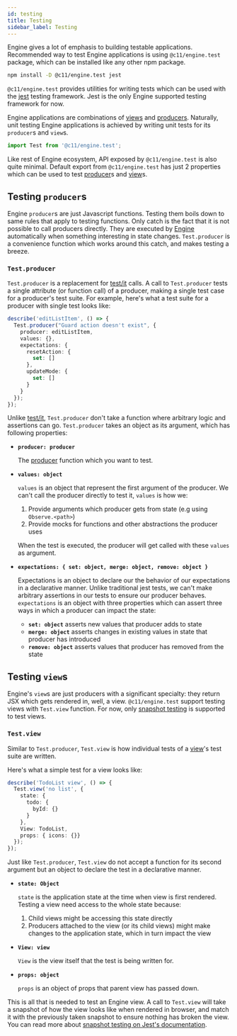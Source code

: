 ```yaml
---
id: testing
title: Testing
sidebar_label: Testing
---
```


Engine gives a lot of emphasis to building testable applications. Recommended
way to test Engine applications is using `@c11/engine.test` package, which can
be installed like any other npm package.

```sh
npm install -D @c11/engine.test jest
```

`@c11/engine.test` provides utilities for writing tests which can be used with
the [jest](https://jestjs.io/) testing framework. Jest is the only Engine supported
testing framework for now.

Engine applications are combinations of [views](/docs/api/view) and
[producers](/docs/api/producer). Naturally, unit testing Engine applications is
achieved by writing unit tests for its `producer`s and `view`s.

```ts
import Test from '@c11/engine.test';
```

Like rest of Engine ecosystem, API exposed by `@c11/engine.test` is also quite
minimal. Default export from `@c11/engine.test` has just 2 properties which can
be used to test [producer](/docs/api/producer)s and [view](/docs/api/view)s.

## Testing `producer`s

Engine `producer`s are just Javascript functions. Testing them boils down to
same rules that apply to testing functions. Only catch is the fact that it is
not possible to call producers directly. They are executed by
[Engine](/docs/api/engine) automatically when something interesting in state
changes. `Test.producer` is a convenience function which works around this
catch, and makes testing a breeze.

### `Test.producer`

`Test.producer` is a replacement for
[test/it](https://jestjs.io/docs/en/api#testname-fn-timeout) calls. A call to
`Test.producer` tests a single attribute (or function call) of a producer,
making a single test case for a producer's test suite. For example, here's what
a test suite for a producer with single test looks like:

```ts
describe('editListItem', () => {
  Test.producer("Guard action doesn't exist", {
    producer: editListItem,
    values: {},
    expectations: {
      resetAction: {
        set: []
      },
      updateMode: {
        set: []
      }
    }
  });
});
```

Unlike [test/it](https://jestjs.io/docs/en/api#testname-fn-timeout),
`Test.producer` don't take a function where arbitrary logic and assertions can
go. `Test.producer` takes an object as its argument, which has following properties:

- **`producer: producer`**

  The [producer](/docs/api/producer) function which you want to test.

- **`values: object`**

  `values` is an object that represent the first argument of the producer. We
  can't call the producer directly to test it, `values` is how we:

  1. Provide arguments which producer gets from state (e.g using `Observe.<path>`)
  2. Provide mocks for functions and other abstractions the producer uses

  When the test is executed, the producer will get called with these `values` as
  argument.

- **`expectations: { set: object, merge: object, remove: object }`**

  Expectations is an object to declare our the behavior of our expectations in a
  declarative manner. Unlike traditional jest tests, we can't make arbitrary
  assertions in our tests to ensure our producer behaves. `expectations` is an
  object with three properties which can assert three ways in which a producer
  can impact the state:

  - **`set: object`** asserts new values that producer adds to state
  - **`merge: object`** asserts changes in existing values in state that
    producer has introduced
  - **`remove: object`** asserts values that producer has removed from the state

## Testing `view`s

Engine's `view`s are just producers with a significant specialty: they return
JSX which gets rendered in, well, a view. `@c11/engine.test` support testing
views with `Test.view` function. For now, only [snapshot
testing](https://jestjs.io/docs/en/snapshot-testing) is supported to test views.

### **`Test.view`**

Similar to `Test.producer`, `Test.view` is how individual tests of a
[view](/docs/api/view)'s test suite are written.

Here's what a simple test for a view looks like:

```ts
describe('TodoList view', () => {
  Test.view('no list', {
    state: {
      todo: {
        byId: {}
      }
    },
    View: TodoList,
    props: { icons: {}}
  });
});
```

Just like `Test.producer`, `Test.view` do not accept a function for its second
argument but an object to declare the test in a declarative manner.

- **`state: Object`**

  `state` is the application state at the time when view is first rendered.
  Testing a view need access to the whole state because:

  1. Child views might be accessing this state directly
  2. Producers attached to the view (or its child views) might make changes to
     the application state, which in turn impact the view

- **`View: view`**

  `View` is the view itself that the test is being written for.

- **`props: object`**

  `props` is an object of props that parent view has passed down.

This is all that is needed to test an Engine view. A call to `Test.view` will
take a snapshot of how the view looks like when rendered in browser, and match
it with the previously taken snapshot to ensure nothing has broken the view. You
can read more about [snapshot testing on Jest's
documentation](https://jestjs.io/docs/en/snapshot-testing).
